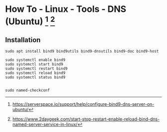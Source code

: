 # How To - Linux - Tools - DNS (Ubuntu) [^1] [^2]

## Installation

```
sudo apt install bind9 bind9utils bind9-dnsutils bind9-doc bind9-host
```

```
sudo systemctl enable bind9
sudo systemctl start bind9
sudo systemctl restart bind9
sudo systemctl reload bind9
sudo systemctl status bind9
```

```

```

```
sudo named-checkconf
```

[^1]:https://serverspace.io/support/help/configure-bind9-dns-server-on-ubuntu/
[^2]:https://www.2daygeek.com/start-stop-restart-enable-reload-bind-dns-named-server-service-in-linux/